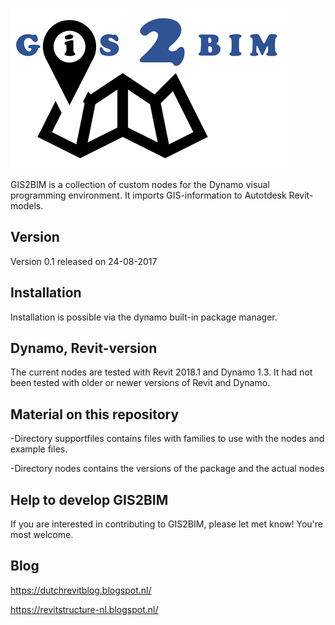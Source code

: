 ![Image](GIS2BIMLOGO.png)

GIS2BIM is a collection of custom nodes for the Dynamo visual programming environment.  It imports GIS-information to Autotdesk Revit-models. 

## Version
Version 0.1 released on 24-08-2017

## Installation
Installation is possible via the dynamo built-in package manager.

## Dynamo, Revit-version
The current nodes are tested with Revit 2018.1 and Dynamo 1.3.
It had not been tested with older or newer versions of Revit and Dynamo.

## Material on this repository
-Directory supportfiles contains files with families to use with the nodes and example files.

-Directory nodes contains the versions of the package and the actual nodes

## Help to develop GIS2BIM
If you are interested in contributing to GIS2BIM, please let met know! You're most welcome.

## Blog
https://dutchrevitblog.blogspot.nl/

https://revitstructure-nl.blogspot.nl/
